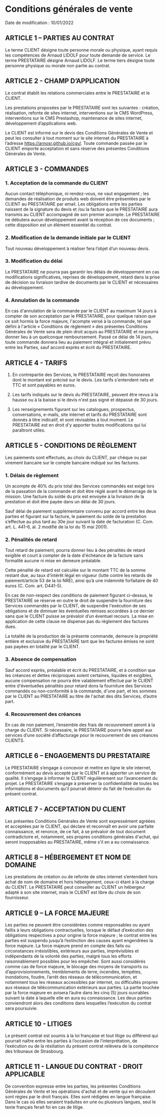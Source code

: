 # Conditions générales de vente

Date de modification : 10/01/2022

## ARTICLE 1 – PARTIES AU CONTRAT

Le terme CLIENT désigne toute personne morale ou physique, ayant requis les compétences de Arnaud LIDOLF pour toute demande de service. Le terme PRESTATAIRE désigne Arnaud LIDOLF. Le terme tiers désigne toute personne physique ou morale non partie au contrat.

## ARTICLE 2 - CHAMP D’APPLICATION

Le contrat établit les relations commerciales entre le PRESTATAIRE et le CLIENT. 

Les prestations proposées par le PRESTATAIRE sont les suivantes : création, réalisation, refonte de sites internet, interventions sur le CMS WordPress, interventions sur le CMS Prestashop, maintenance de sites internet, développement d’applications web.  

Le CLIENT est informé sur le devis des Conditions Générales de Vente et peut les consulter à tout moment sur le site internet du PRESTATAIRE à l’adresse https://arnosr.github.io/cgv/. Toute commande passée par le CLIENT emporte acceptation et sans réserve des présentes Conditions Générales de Vente.

## ARTICLE 3 - COMMANDES

### 1. Acceptation de Ia commande du CLIENT

Aucun contact téléphonique, ni rendez-vous, ne vaut engagement ; les demandes de réalisation de produits web doivent être présentées par le CLIENT au PRESTATAIRE par email. Les obligations entre les parties naissent de la signature du devis et /ou la facture que le PRESTATAIRE aura transmis au CLIENT accompagné de son premier acompte. Le PRESTATAIRE ne débutera aucun développement avant la réception de ces documents ; cette disposition est un élément essentiel du contrat.

### 2. Modification de la demande initiale par le CLIENT

Tout nouveau développement à réaliser fera l’objet d’un nouveau devis. 


### 3. Modification du délai 

Le PRESTATAIRE ne pourra pas garantir les délais de développement en cas modifications significatives, reprises de développement, retard dans la prise de décision ou livraison tardive de documents par le CLIENT et nécessaires au développement.  

### 4. Annulation de la commande

En cas d'annulation de la commande par le CLIENT au maximum 14 jours à compter de son acceptation par le PRESTATAIRE, pour quelque raison que ce soit hormis la force majeure, l'acompte versé à la commande, tel que défini à l'article « Conditions de règlement » des présentes Conditions Générales de Vente sera de plein droit acquis au PRESTATAIRE et ne pourra donner lieu à un quelconque remboursement. Passé ce délai de 14 jours, toute commande donnera lieu au paiement intégral et initialement prévu entre les Parties, sauf accord exprès et écrit du PRESTATAIRE.

## ARTICLE 4 - TARIFS 

1. En contrepartie des Services, le PRESTATAIRE reçoit des honoraires dont le montant est précisé sur le devis. Les tarifs s'entendent nets et TTC et sont payables en euros.

2. Les tarifs indiqués sur le devis du PRESTATAIRE, peuvent être revus à la hausse ou à la baisse si le devis n'est pas signé et dépassé de 30 jours.

3. Les renseignements figurant sur les catalogues, prospectus, conversations, e-mails, site internet et tarifs du PRESTATAIRE sont donnés à titre indicatif, et sont révisables à tout moment. Le PRESTATAIRE est en droit d'y apporter toutes modifications qui lui paraîtront utiles.

## ARTICLE 5 - CONDITIONS DE RÈGLEMENT

Les paiements sont effectués, au choix du CLIENT, par chèque ou par virement bancaire sur le compte bancaire indiqué sur les factures.

### 1. Délais de règlement

Un acompte de 40% du prix total des Services commandés est exigé lors de la passation de la commande et doit être réglé avant le démarrage de la mission. Une facture du solde du prix est envoyée à la livraison de la prestation et doit être payée dans un délai de 30 jours.

Sauf délai de paiement supplémentaire convenu par accord entre les deux parties et figurant sur la facture, le paiement du solde de la prestation s’effectue au plus tard au 30e jour suivant la date de facturation (C. Com. art. L. 441-6, al. 2 modifié de la loi du 15 mai 2001).

### 2. Pénalités de retard

Tout retard de paiement, pourra donner lieu à des pénalités de retard exigible et court à compter de la date d'échéance de la facture sans formalité aucune ni mise en demeure préalable.

Cette pénalité de retard est calculée sur le montant TTC de la somme restant due, au taux d'intérêt légal en vigueur (lutte contre les retards de paiement/article 53 de la loi NRE), ainsi qu’à une indemnité forfaitaire de 40 euros (C. Com. art. D441-5).

En cas de non-respect des conditions de paiement figurant ci-dessus, le PRESTATAIRE se réserve en outre le droit de suspendre la fourniture des Services commandés par le CLIENT, de suspendre l'exécution de ses obligations et de diminuer les éventuelles remises accordées à ce dernier sans que le CLIENT puisse se prévaloir d’un éventuel recours. La mise en application de cette clause ne dispense pas du règlement des factures dues.

La totalité de la production de la présente commande, demeure la propriété entière et exclusive du PRESTATAIRE tant que les factures émises ne sont pas payées en totalité par le CLIENT.

### 3. Absence de compensation

Sauf accord exprès, préalable et écrit du PRESTATAIRE, et à condition que les créances et dettes réciproques soient certaines, liquides et exigibles, aucune compensation ne pourra être valablement effectué par le CLIENT entre d'éventuelles pénalités pour retard dons la fourniture des Services commandés ou non-conformité à la commande, d'une part, et les sommes par le CLIENT au PRESTATAIRE au titre de l'achat des dits Services, d’autre part.

### 4. Recouvrement des créances

En cas de non paiement, l’ensemble des frais de recouvrement seront à la charge du CLIENT. Si nécessaire, le PRESTATAIRE pourra faire appel aux services d’une société d’affacturage pour le recouvrement de ses créances CLIENTS.

## ARTICLE 6 – ENGAGEMENTS DU PRESTATAIRE

Le PRESTATAIRE s’engage à concevoir et mettre en ligne le site internet, conformément au devis accepté par le CLIENT et à apporter un service de qualité. Il s’engage à informer le CLIENT régulièrement sur l’avancement du projet. Le PRESTATAIRE s’engage à préserver la confidentialité de toutes les informations et documents qu’il pourrait détenir du fait de l’exécution du présent contrat.

## ARTICLE 7 - ACCEPTATION DU CLIENT

Les présentes Conditions Générales de Vente sont expressément agréées et acceptées par le CLIENT, qui déclare et reconnaît en avoir une parfaite connaissance, et renonce, de ce fait, à se prévaloir de tout document contradictoire et, notamment, ses propres conditions générales d'achat, qui seront inopposables au PRESTATAIRE, même s'il en a eu connaissance.

## ARTICLE 8 – HÉBERGEMENT ET NOM DE DOMAINE

Les prestations de création ou de refonte de sites internet s’entendent hors achat de nom de domaine et hors hébergement, ceux-ci étant à la charge du CLIENT. Le PRESTATAIRE peut conseiller au CLIENT un hébergeur adapté à son site internet, mais le CLIENT est libre du choix de son fournisseur.

## ARTICLE 9 – LA FORCE MAJEURE

Les parties ne peuvent être considérées comme responsables ou ayant faillis à leurs obligations contractuelles, lorsque le défaut d’exécution des obligations respectives a pour origine la force majeure ; le contrat entre les parties est suspendu jusqu’à l’extinction des causes ayant engendrées la force majeure. La force majeure prend en compte des faits ou circonstances irrésistibles, extérieurs aux parties, imprévisibles et indépendants de la volonté des parties, malgré tous les efforts raisonnablement possibles pour les empêcher. Sont aussi considérés comme cas de force majeure, le blocage des moyens de transports ou d’approvisionnements, tremblements de terre, incendies, tempêtes, inondations, foudre, l’arrêt des réseaux de télécommunication, et notamment tous les réseaux accessibles par internet, ou difficultés propres aux réseaux de télécommunication extérieurs aux parties. La partie touchée par la force majeure en avisera l’autre dans les cinq (5) jours ouvrables suivant la date à laquelle elle en aura eu connaissance. Les deux parties conviendront alors des conditions dans lesquelles l’exécution du contrat sera poursuivie.

## ARTICLE 10 - LITIGES

Le présent contrat est soumis à la loi française et tout litige ou différend qui pourrait naître entre les parties à l’occasion de l’interprétation, de l’exécution ou de la résiliation du présent contrat relèvera de la compétence des tribunaux de Strasbourg.

## ARTICLE 11 - LANGUE DU CONTRAT - DROIT APPLICABLE

De convention expresse entre les parties, les présentes Conditions Générales de Vente et les opérations d'achat et de vente qui en découlent sont régies par le droit français. Elles sont rédigées en langue française. Dans le cas où elles seraient traduites en une ou plusieurs langues, seul le texte français ferait foi en cas de litige.

